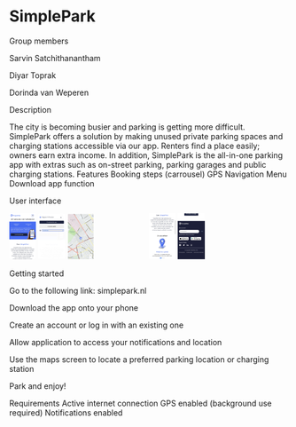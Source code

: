 # SimplePark

Group members 

Sarvin Satchithanantham

Diyar Toprak

Dorinda van Weperen


Description

The city is becoming busier and parking is getting more difficult. SimplePark offers a solution by making unused private parking spaces and charging stations accessible via our app. Renters find a place easily; owners earn extra income. In addition, SimplePark is the all-in-one parking app with extras such as on-street parking, parking garages and public charging stations.
Features
Booking steps (carrousel)
GPS
Navigation Menu
Download app function

User interface

<div style="display:flex">
  <div style="flex:1;padding-right:10px;">
    <img src="/HTML/Screenshots/IMG_2184.jpg" width="20%">
    <img src="/HTML/Screenshots/IMG_2188.jpg" width="20%">
    <img src="/HTML/Screenshots/IMG_2187.jpg" width="20%">
  </div>
  <div style="flex:1;padding-right:10px;">
  <img src="/HTML/Screenshots/IMG_2185.jpg" width="20%">
    <img src="/HTML/Screenshots/IMG_2186.jpg" width="20%">
  </div>
</div>



















Getting started

Go to the following link: simplepark.nl

Download the app onto your phone

Create an account or log in with an existing one

Allow application to access your notifications and location

Use the maps screen to locate a preferred parking location or charging station

Park and enjoy!

Requirements
Active internet connection
GPS enabled (background use required)
Notifications enabled


